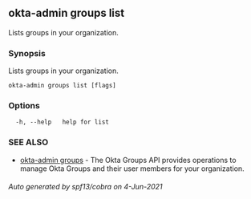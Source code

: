 ## okta-admin groups list

Lists groups in your organization.

### Synopsis

Lists groups in your organization.

```
okta-admin groups list [flags]
```

### Options

```
  -h, --help   help for list
```

### SEE ALSO

* [okta-admin groups](okta-admin_groups.md)	 - The Okta Groups API provides operations to manage Okta Groups and their user members for your organization.

###### Auto generated by spf13/cobra on 4-Jun-2021
